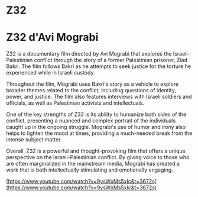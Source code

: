 # Z32

# Z32 d'Avi Mograbi

Z32 is a documentary film directed by Avi Mograbi that explores the Israeli-Palestinian conflict through the story of a former Palestinian prisoner, Ziad Bakri. The film follows Bakri as he attempts to seek justice for the torture he experienced while in Israeli custody.

Throughout the film, Mograbi uses Bakri's story as a vehicle to explore broader themes related to the conflict, including questions of identity, power, and justice. The film also features interviews with Israeli soldiers and officials, as well as Palestinian activists and intellectuals.

One of the key strengths of Z32 is its ability to humanize both sides of the conflict, presenting a nuanced and complex portrait of the individuals caught up in the ongoing struggle. Mograbi's use of humor and irony also helps to lighten the mood at times, providing a much-needed break from the intense subject matter.

Overall, Z32 is a powerful and thought-provoking film that offers a unique perspective on the Israeli-Palestinian conflict. By giving voice to those who are often marginalized in the mainstream media, Mograbi has created a work that is both intellectually stimulating and emotionally engaging.

[https://www.youtube.com/watch?v=9ysWxMs5xIc&t=3672s](https://www.youtube.com/watch?v=9ysWxMs5xIc&t=3672s)